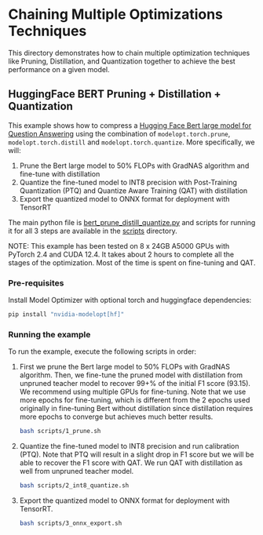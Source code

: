 # Chaining Multiple Optimizations Techniques

This directory demonstrates how to chain multiple optimization techniques like Pruning, Distillation, and Quantization together to
achieve the best performance on a given model.

## HuggingFace BERT Pruning + Distillation + Quantization

This example shows how to compress a [Hugging Face Bert large model for Question Answering](https://huggingface.co/bert-large-uncased-whole-word-masking-finetuned-squad)
using the combination of `modelopt.torch.prune`, `modelopt.torch.distill` and `modelopt.torch.quantize`. More specifically, we will:

1. Prune the Bert large model to 50% FLOPs with GradNAS algorithm and fine-tune with distillation
1. Quantize the fine-tuned model to INT8 precision with Post-Training Quantization (PTQ) and Quantize Aware Training (QAT) with distillation
1. Export the quantized model to ONNX format for deployment with TensorRT

The main python file is [bert_prune_distill_quantize.py](./bert_prune_distill_quantize.py) and scripts for running it
for all 3 steps are available in the [scripts](./scripts/) directory.

NOTE: This example has been tested on 8 x 24GB A5000 GPUs with PyTorch 2.4 and CUDA 12.4. It takes
about 2 hours to complete all the stages of the optimization. Most of the time is spent
on fine-tuning and QAT.

### Pre-requisites

Install Model Optimizer with optional torch and huggingface dependencies:

```bash
pip install "nvidia-modelopt[hf]"
```

### Running the example

To run the example, execute the following scripts in order:

1. First we prune the Bert large model to 50% FLOPs with GradNAS algorithm. Then, we fine-tune the pruned
   model with distillation from unpruned teacher model to recover 99+% of the initial F1 score (93.15).
   We recommend using multiple GPUs for fine-tuning. Note that we use more epochs
   for fine-tuning, which is different from the 2 epochs used originally in fine-tuning Bert without distillation since
   distillation requires more epochs to converge but achieves much better results.

   ```bash
   bash scripts/1_prune.sh
   ```

1. Quantize the fine-tuned model to INT8 precision and run calibration (PTQ).
   Note that PTQ will result in a slight drop in F1 score but we will be able to recover the F1 score with QAT.
   We run QAT with distillation as well from unpruned teacher model.

   ```bash
   bash scripts/2_int8_quantize.sh
   ```

1. Export the quantized model to ONNX format for deployment with TensorRT.

   ```bash
   bash scripts/3_onnx_export.sh
   ```
